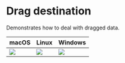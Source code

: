 # Drag destination

Demonstrates how to deal with dragged data.

|  macOS            |    Linux          |  Windows          |
| ----------------- | ----------------- | ----------------- |
| ![][mac-dropping]  | ![][linux-dropping] | ![][win-dropping]  |

[mac-dropping]: https://cdn.rawgit.com/yue/yue-app-samples/a589453/dropping/screenshots/mac_dropping.png
[linux-dropping]: https://cdn.rawgit.com/yue/yue-app-samples/a589453/dropping/screenshots/linux_dropping.png
[win-dropping]: https://cdn.rawgit.com/yue/yue-app-samples/a589453/dropping/screenshots/win_dropping.png
